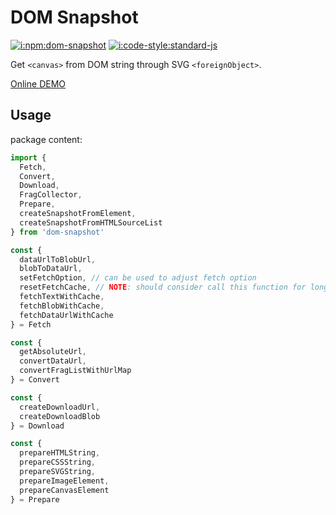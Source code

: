 # DOM Snapshot

[![i:npm:dom-snapshot]][l:npm:dom-snapshot]
[![i:code-style:standard-js]][l:code-style:standard-js]

Get `<canvas>` from DOM string through SVG `<foreignObject>`.

[Online DEMO][l:demo:dom-snapshot]

## Usage

package content:

```js
import {
  Fetch,
  Convert,
  Download,
  FragCollector,
  Prepare,
  createSnapshotFromElement,
  createSnapshotFromHTMLSourceList
} from 'dom-snapshot'

const {
  dataUrlToBlobUrl,
  blobToDataUrl,
  setFetchOption, // can be used to adjust fetch option
  resetFetchCache, // NOTE: should consider call this function for long running pages
  fetchTextWithCache,
  fetchBlobWithCache,
  fetchDataUrlWithCache
} = Fetch

const {
  getAbsoluteUrl,
  convertDataUrl,
  convertFragListWithUrlMap
} = Convert

const { 
  createDownloadUrl, 
  createDownloadBlob 
} = Download

const {
  prepareHTMLString,
  prepareCSSString,
  prepareSVGString,
  prepareImageElement,
  prepareCanvasElement
} = Prepare
```

[l:demo:dom-snapshot]: https://mockingbot.github.io/dom-snapshot
[i:npm:dom-snapshot]: https://img.shields.io/npm/v/dom-snapshot.svg
[l:npm:dom-snapshot]: https://www.npmjs.com/package/dom-snapshot
[i:code-style:standard-js]: https://img.shields.io/badge/code_style-standard-brightgreen.svg
[l:code-style:standard-js]: https://standardjs.com
